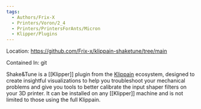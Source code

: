 ```yaml
---
tags:
  - Authors/Frix-X
  - Printers/Voron/2_4
  - Printers/PrintersForAnts/Micron
  - Klipper/Plugins
---
```


Location: https://github.com/Frix-x/klippain-shaketune/tree/main

Contained In: git

Shake&Tune is a [[Klipper]] plugin from the [Klippain](https://github.com/Frix-x/klippain) ecosystem, designed to create insightful visualizations to help you troubleshoot your mechanical problems and give you tools to better calibrate the input shaper filters on your 3D printer. It can be installed on any [[Klipper]] machine and is not limited to those using the full Klippain.
